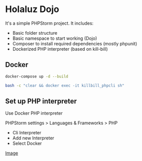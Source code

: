 # Holaluz Dojo

It's a simple PHPStorm project. It includes:

* Basic folder structure
* Basic namespace to start working (Dojo\)
* Composer to install required dependencies (mostly phpunit)
* Dockerized PHP interpreter (based on kill-bill)

## Docker

````bash
docker-compose up -d --build
````
````bash
bash -c "clear && docker exec -it killbill_phpcli sh"
````

## Set up PHP interpreter

Use Docker PHP interpreter

PHPStorm settings > Languages & Frameworks > PHP

* Cli Interpreter
* Add new Interpreter
* Select Docker

[Image](docs/images/config_docker_interpreter.png)

